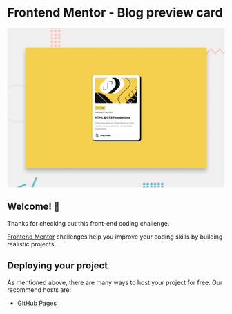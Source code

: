 # Frontend Mentor - Blog preview card

![Design preview for the Blog preview card coding challenge](./preview.jpg)

## Welcome! 👋

Thanks for checking out this front-end coding challenge.

[Frontend Mentor](https://www.frontendmentor.io) challenges help you improve your coding skills by building realistic projects.





## Deploying your project

As mentioned above, there are many ways to host your project for free. Our recommend hosts are:

- [GitHub Pages](https://pages.github.com/)


